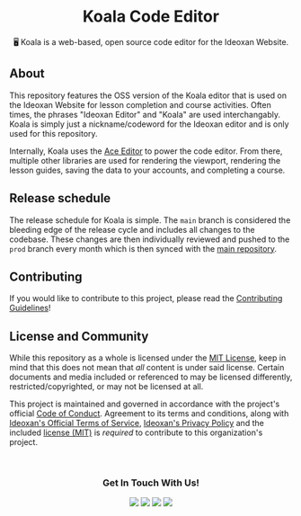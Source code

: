 <h1 align="center">Koala Code Editor</h1>
<p align="center">🖥️ Koala is a web-based, open source code editor for the Ideoxan Website.</p>

## About
This repository features the OSS version of the Koala editor that is used on the Ideoxan Website for lesson completion and course activities. Often times, the phrases "Ideoxan Editor" and "Koala" are used interchangably. Koala is simply just a nickname/codeword for the Ideoxan editor and is only used for this repository.

Internally, Koala uses the [Ace Editor](https://ace.c9.io/) to power the code editor. From there, multiple other libraries are used for rendering the viewport, rendering the lesson guides, saving the data to your accounts, and completing a course.

## Release schedule
The release schedule for Koala is simple. The `main` branch is considered the bleeding edge of the release cycle and includes all changes to the codebase. These changes are then individually reviewed and pushed to the `prod` branch every month which is then synced with the [main repository](https://github.com/ideoxan/ideoxan).

## Contributing
If you would like to contribute to this project, please read the [Contributing Guidelines](https://github.com/ideoxan/contributing)!

## License and Community
While this repository as a whole is licensed under the [MIT License](LICENSE), keep in mind that this does not mean that *all* content is under said license. Certain documents and media included or referenced to may be licensed differently, restricted/copyrighted, or may not be licensed at all.

This project is maintained and governed in accordance with the project's official [Code of Conduct](https://github.com/ideoxan/contributing/blob/main/CODE_OF_CONDUCT.md). Agreement to its terms and conditions, along with [Ideoxan's Official Terms of Service](https://ideoxan.com/tos), [Ideoxan's Privacy Policy](https://ideoxan.com/privacy) and the included [license (MIT)](LICENSE) is *required* to contribute to this organization's project.

<br>
<h3 align="center">Get In Touch With Us!</h3>
<p align="center">
    <a href="https://ideoxan.com"><img src="https://img.shields.io/badge/Ideoxan%20Website%20-%23804DDE?style=for-the-badge"></a>
    <a href="https://github.com/ideoxan"><img src="https://img.shields.io/badge/Github%20-%23181717?style=for-the-badge&logo=github&logoColor=white"></a>
    <a href="mailto:hello@ideoxan.com"><img src="https://img.shields.io/badge/EMail%20Us%20-%23121212?style=for-the-badge"></a>
    <a href="https://discord.gg/jxqKy6r"><img src="https://img.shields.io/discord/717471253753102470?color=%237289DA&label=Discord&logo=discord&logoColor=white&style=for-the-badge"></a>
</p>

